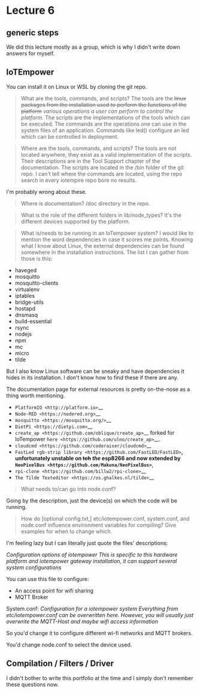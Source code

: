 # Lecture 6


## generic steps

We did this lecture mostly as a group, which is why I didn't write down answers for myself.

## IoTEmpower

You can install it on Linux or WSL by cloning the git repo.

> What are the tools, commands, and scripts?
The tools are the ~~linux packages from the installation used to perform the functions of the platform~~ _various operations a user can perform to control the platform._ The scripts are the implementations of the tools which can be executed. The commands are the operations one can use in the system files of an application. Commands like led() configure an led which can be controlled in deployment.

> Where are the tools, commands, and scripts?
The tools are not located anywhere, they exist as a valid implementation of the scripts. Their descriptions are in the Tool Support chapter of the documentation. The scripts are located in the /bin folder of the git repo. I can't tell where the commands are located, using the repo search in every iotempire repo bore no results.

I'm probably wrong about these.

> Where is documentation?
/doc directory in the repo.

> What is the role of the different folders in lib/node_types?
It's the different devices supported by the platform.

> What is/needs to be running in an IoTempower system?
I would like to mention the word dependencies in case it scores me points. Knowing what I know about Linux, the external dependencies can be found somewhere in the installation instructions.
The list I can gather from those is this:
- haveged
- mosquitto
- mosquitto-clients
- virtualenv
- iptables
- bridge-utils
- hostapd
- dnsmasq
- build-essential
- rsync
- nodejs
- npm
- mc
- micro
- tilde

But I also know Linux software can be sneaky and have dependencies it hides in its installation. I don't know how to find these if there are any.

The documentation page for external resources is pretty on-the-nose as a thing worth mentioning.
- `PlatformIO <http://platform.io>`__
- `Node-RED <https://nodered.org>`__
- `mosquitto <https://mosquitto.org/>`__
- `DietPi <https://dietpi.com>`__
- `create_ap <https://github.com/oblique/create_ap>`__ forked for IoTempower
  `here <https://github.com/ulno/create_ap>`__.
- `cloudcmd <https://github.com/coderaiser/cloudcmd>`__
- `FastLed rgb-strip library <https://github.com/FastLED/FastLED>`__,
  unfortunately unstable on ~~teh~~ _the_ esp8266 and now extended by
  `NeoPixelBus <https://github.com/Makuna/NeoPixelBus>`__,
- `rpi-clone <https://github.com/billw2/rpi-clone>`__
- `The Tilde Texteditor <https://os.ghalkes.nl/tilde>`__

> What needs to/can go into node.conf?

Going by the description, just the device(s) on which the code will be running.

> How do [optional config.txt,] etc/iotempower.conf, system.conf, and node.conf influence environment variables for compiling?
> Give examples for when to change which.

I'm feeling lazy but I can literally just quote the files' descriptions:

_Configuration options of iotempower_
_This is specific to this hardware platform and iotempower gateway installation,_
_it can support several system configurations_

You can use this file to configure:
- An access point for wifi sharing
- MQTT Broker

System.conf:
_Configuration for a iotempower system_
_Everything from etc/iotempower.conf can be overwritten here._
_However, you will usually just overwrite the MQTT-Host and maybe wifi access information_

So you'd change it to configure different wi-fi networks and MQTT brokers.

You'd change node.conf to select the device used.

## Compilation / Filters / Driver

I didn't bother to write this portfolio at the time and I simply don't remember these questions now.
